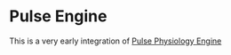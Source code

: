 # Pulse Engine

This is a very early integration of [Pulse Physiology Engine](https://pulse.kitware.com/)